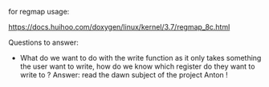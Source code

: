 for regmap usage:

https://docs.huihoo.com/doxygen/linux/kernel/3.7/regmap_8c.html

Questions to answer:

- What do we want to do with the write function as it only takes something the user want to write, how do we know which register do they want to write to ?
  Answer: read the dawn subject of the project Anton !
